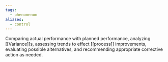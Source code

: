 ```yaml
---
tags:
  - phenomenon
aliases:
  - control
---
```

Comparing actual performance with planned performance, analyzing [[Variance]]s, assessing trends to effect [[process]] improvements, evaluating possible alternatives, and recommending appropriate corrective action as needed.